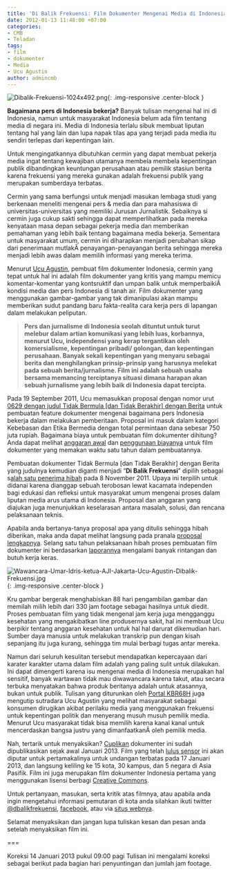 ```yaml
---
title: 'Di Balik Frekuensi: Film Dokumenter Mengenai Media di Indonesia'
date: 2012-01-13 11:48:00 +07:00
categories:
- CMB
- Teladan
tags:
- film
- dokumenter
- Media
- Ucu Agustin
author: admincmb
---
```


![Dibalik-Frekuensi-1024x492.png](/uploads/Dibalik-Frekuensi-1024x492.png){: .img-responsive .center-block }

**Bagaimana pers di Indonesia bekerja?** Banyak tulisan mengenai hal ini di Indonesia, namun untuk masyarakat Indonesia belum ada film tentang media di negara ini. Media di Indonesia terlalu sibuk membuat liputan tentang hal yang lain dan lupa napak tilas apa yang terjadi pada media itu sendiri terlepas dari kepentingan lain.

Untuk mengingatkannya dibutuhkan cermin yang dapat membuat pekerja media ingat tentang kewajiban utamanya membela membela kepentingan publik dibandingkan keuntungan perusahaan atau pemilik stasiun berita karena frekuensi yang mereka gunakan adalah frekuensi publik yang merupakan sumberdaya terbatas.

Cermin yang sama berfungsi untuk menjadi masukan lembaga studi yang berkenaan meneliti mengenai pers & media dan para mahasiswa di universitas-universitas yang memiliki Jurusan Jurnalistik. Sebaiknya si cermin juga cukup sakti sehingga dapat memperlihatkan pada mereka kenyataan masa depan sebagai pekerja media dan memberikan pemahaman yang lebih baik tentang bagaimana media bekerja. Sementara untuk masyarakat umum, cermin ini diharapkan menjadi perubahan sikap dari penerimaan mutlakÂ  penayangan-penayangan berita sehingga mereka menjadi lebih awas dalam memilih informasi yang mereka terima.

Menurut [Ucu Agustin](http://id.wikipedia.org/wiki/Ucu_Agustin), pembuat film dokumenter Indonesia, cermin yang tepat untuk hal ini adalah film dokumenter yang kritis yang mampu memicu komentar-komentar yang kontsruktif dan umpan balik untuk memperbaikiÂ  kondisi media dan pers Indonesia di tanah air. Film dokumenter yang menggunakan gambar-gambar yang tak dimanipulasi akan mampu memberikan sudut pandang baru fakta-realita cara kerja pers di lapangan dalam melakukan peliputan.

> **Pers dan jurnalisme di Indonesia seolah dituntut untuk turut melebur dalam artian komunikasi yang lebih luas, korbannya, menurut Ucu, independensi yang kerap tergantikan oleh komersialisme, kepentingan pribadi/ golongan, dan kepentingan perusahaan. Banyak sekali kepentingan yang menyaru sebagai berita dan menghilangkan prinsip-prinsip yang harusnya melekat pada sebuah berita/jurnalisme. Film ini adalah sebuah usaha bersama memancing terciptanya situasi dimana harapan akan sebuah jurnalisme yang lebih baik di Indonesia dapat tercipta.**

Pada 19 September 2011, Ucu memasukkan proposal dengan nomor  urut [0629 dengan judul Tidak Bermula [dan Tidak Berakhir] dengan Berita](http://www.ciptamedia.org/2011/09/19/tidak-bermula-dan-tidak-berakhir-dengan-berita/) untuk pembuatan feature dokumenter mengenai bagaimana pers Indonesia bekerja dalam melakukan pemberitaan. Proposal ini masuk dalam kategori Kebebasan dan Etika Bermedia dengan total permintaan dana sebesar 750 juta rupiah. Bagaimana biaya untuk pembuatan film dokumenter dihitung? Anda dapat melihat [anggaran awal](http://ciptamedia.org/wiki/Tidak_Bermula_Dan_Tidak_Berakhir_Dengan_Berita/Rencana_Anggaran) dan [penggunaan biayanya](http://ciptamedia.org/wiki/Tidak_Bermula_Dan_Tidak_Berakhir_Dengan_Berita/Laporan_Penggunaan_Dana) untuk film dokumenter yang memakan waktu satu tahun dalam pembuatannya.

Pembuatan dokumenter Tidak Bermula [dan Tidak Berakhir] dengan Berita yang judulnya kemudian diganti menjadi “**Di Balik Frekuensi**” dipilih sebagai s[alah satu penerima hibah](http://www.wikimedia.or.id/wiki/Cipta_Media_Bersama_Menganugrahkan_1_Juta_Dolar_AS_Kepada_20_Pemohon_Hibah_Untuk_Perbaikan_Media_di_Indonesia) pada 8 November 2011. Upaya ini terpilih untuk didanai karena dianggap sebuah terobosan lewat kacamata independen bagi edukasi dan refleksi untuk masyarakat umum mengenai proses dalam liputan media arus utama di Indonesia. Proposal dan anggaran yang diajukan juga menunjukkan keselarasan antara masalah, solusi, dan rencana pelaksanaan teknis.

Apabila anda bertanya-tanya proposal apa yang ditulis sehingga hibah diberikan, maka anda dapat melihat langsung pada pranala [proposal lengkapnya](http://ciptamedia.org/wiki/Tidak_Bermula_Dan_Tidak_Berakhir_Dengan_Berita#). Selang satu tahun pelaksanaan hibah proses pembuatan film dokumenter ini berdasarkan [laporannya](http://ciptamedia.org/wiki/Tidak_Bermula_Dan_Tidak_Berakhir_Dengan_Berita/Laporan) mengalami banyak rintangan dan butuh kerja keras.

![Wawancara-Umar-Idris-ketua-AJI-Jakarta-Ucu-Agustin-Dibalik-Frekuensi.jpg](/uploads/Wawancara-Umar-Idris-ketua-AJI-Jakarta-Ucu-Agustin-Dibalik-Frekuensi.jpg){: .img-responsive .center-block }

Kru gambar bergerak menghabiskan 88 hari pengambilan gambar dan memilah milih lebih dari 330 jam footage sebagai hasilnya untuk diedit. Proses pembuatan film yang tidak mengenal jam kerja juga mengganggu kesehatan yang mengakibatkan line produsernya sakit, hal ini membuat Ucu berpikir tentang anggaran kesehatan untuk hal hal darurat dikemudian hari. Sumber daya manusia untuk melakukan transkrip pun dengan kisah sepanjang itu juga kurang, sehingga tim mulai berbagi tugas antar mereka.

Namun dari seluruh kesulitan tersebut mendapatkan kepercayaan dari karater karakter utama dalam film adalah yang paling sulit untuk dilakukan. Ini dapat dimengerti karena isu mengenai media di Indonesia merupakan hal sensitif, banyak wartawan tidak mau diwawancara karena takut, atau secara terbuka menyatakan bahwa produk beritanya adalah untuk atasannya, bukan untuk publik. Tulisan yang diturunkan oleh [Portal KBR68H](http://www.portalkbr.com/berita/seni/2425297_4217.html) juga mengutip sutradara Ucu Agustin yang melihat masyarakat sebagai konsumen dirugikan akibat perilaku media yang menggunakan frekuensi untuk kepentingan politik dan menyerang musuh musuh pemilik media. Menurut Ucu masyarakat tidak bisa memilih karena kanal kanal untuk mencerdaskan bangsa justru yang dimanfaatkanÂ  oleh pemilik media.

Nah, tertarik untuk menyaksikan? [Cuplikan](http://www.youtube.com/watch?v=mjmRuiWHUAQ) dokumenter ini sudah dipublikasikan sejak awal Januari 2013. Film yang telah [lulus sensor](http://www.lsf.go.id/film.php?module=sensor&sub=detail&id=166456) ini akan diputar untuk pertamakalinya untuk undangan terbatas pada 17 Januari 2013, dan langsung keliling ke 15 kota, 30 kampus, dan 5 negara di Asia Pasifik. Film ini juga merupakan film dokumenter Indonesia pertama yang menggunakan lisensi berbagi [Creative Commons](http://www.creativecommons.or.id/).

Untuk pertanyaan, masukan, serta kritik atas filmnya, atau apabila anda ingin mengetahui informasi pemutaran di kota anda silahkan ikuti twitter [@dbalikfrekuensi](twitter:%20https://twitter.com/dbalikfrekuensi), [facebook](http://www.facebook.com/FrekuensiPublik), atau via [situs webnya](http://behindthefrequency.com/home/).

Selamat menyaksikan dan jangan lupa tuliskan kesan dan pesan anda setelah menyaksikan film ini.

===

Koreksi 14 Januari 2013 pukul 09:00 pagi
Tulisan ini mengalami koreksi sebagai berikut pada bagian hari penyuntingan dan jumlah jam footage.